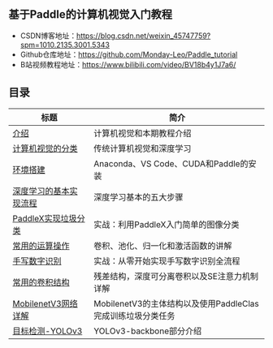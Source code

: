 ## 基于Paddle的计算机视觉入门教程

- CSDN博客地址：https://blog.csdn.net/weixin_45747759?spm=1010.2135.3001.5343
- Github仓库地址：https://github.com/Monday-Leo/Paddle_tutorial
- B站视频教程地址：https://www.bilibili.com/video/BV18b4y1J7a6/

## 目录

| 标题                                                         | 简介                                                        |
| ------------------------------------------------------------ | ----------------------------------------------------------- |
| [介绍](https://github.com/Monday-Leo/Paddle_tutorial/tree/master/%E7%AC%AC01%E8%AE%B2%20%E4%BB%8B%E7%BB%8D) | 计算机视觉和本期教程介绍                                    |
| [计算机视觉的分类](https://github.com/Monday-Leo/Paddle_tutorial/tree/master/%E7%AC%AC02%E8%AE%B2%20%E8%AE%A1%E7%AE%97%E6%9C%BA%E8%A7%86%E8%A7%89%E7%9A%84%E5%88%86%E7%B1%BB) | 传统计算机视觉和深度学习                                    |
| [环境搭建](https://github.com/Monday-Leo/Paddle_tutorial/tree/master/%E7%AC%AC03%E8%AE%B2%20%E7%8E%AF%E5%A2%83%E6%90%AD%E5%BB%BA) | Anaconda、VS Code、CUDA和Paddle的安装                       |
| [深度学习的基本实现流程](https://github.com/Monday-Leo/Paddle_tutorial/tree/master/%E7%AC%AC04%E8%AE%B2%20%E6%B7%B1%E5%BA%A6%E5%AD%A6%E4%B9%A0%E7%9A%84%E5%9F%BA%E6%9C%AC%E5%AE%9E%E7%8E%B0%E6%B5%81%E7%A8%8B) | 深度学习基本的五大步骤                                      |
| [PaddleX实现垃圾分类](https://github.com/Monday-Leo/Paddle_tutorial/tree/master/%E7%AC%AC05%E8%AE%B2%20%E5%AE%9E%E6%88%98%EF%BC%9APaddleX%E5%AE%9E%E7%8E%B0%E5%9E%83%E5%9C%BE%E5%88%86%E7%B1%BB) | 实战：利用PaddleX入门简单的图像分类                         |
| [常用的运算操作](https://github.com/Monday-Leo/Paddle_tutorial/tree/master/%E7%AC%AC06%E8%AE%B2%20%E5%B8%B8%E7%94%A8%E7%9A%84%E8%BF%90%E7%AE%97%E6%93%8D%E4%BD%9C) | 卷积、池化、归一化和激活函数的讲解                          |
| [手写数字识别](https://github.com/Monday-Leo/Paddle_tutorial/tree/master/%E7%AC%AC07%E8%AE%B2%20%E5%AE%9E%E6%88%98%EF%BC%9A%E6%89%8B%E5%86%99%E6%95%B0%E5%AD%97%E8%AF%86%E5%88%AB) | 实战：从零开始实现手写数字识别全流程                        |
| [常用的卷积结构](https://github.com/Monday-Leo/Paddle_tutorial/tree/master/%E7%AC%AC08%E8%AE%B2%20%E5%B8%B8%E7%94%A8%E7%9A%84%E5%8D%B7%E7%A7%AF%E7%BB%93%E6%9E%84) | 残差结构，深度可分离卷积以及SE注意力机制详解                |
| [MobilenetV3网络详解](https://github.com/Monday-Leo/Paddle_tutorial/tree/master/%E7%AC%AC09%E8%AE%B2%20MobilenetV3%E7%BD%91%E7%BB%9C%E8%AF%A6%E8%A7%A3) | MobilenetV3的主体结构以及使用PaddleClas完成训练垃圾分类任务 |
| [目标检测-YOLOv3](https://github.com/Monday-Leo/Paddle_tutorial/tree/master/%E7%AC%AC10%E8%AE%B2%20%E7%9B%AE%E6%A0%87%E6%A3%80%E6%B5%8BYOLOv3-backbone) | YOLOv3-backbone部分介绍                                     |

